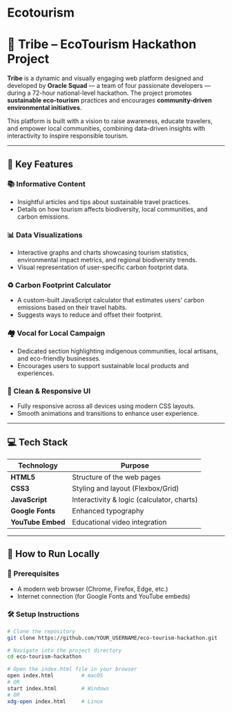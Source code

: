 # Ecotourism
# 🌿 Tribe – EcoTourism Hackathon Project

**Tribe** is a dynamic and visually engaging web platform designed and developed by **Oracle Squad** — a team of four passionate developers — during a 72-hour national-level hackathon. The project promotes **sustainable eco-tourism** practices and encourages **community-driven environmental initiatives**.

This platform is built with a vision to raise awareness, educate travelers, and empower local communities, combining data-driven insights with interactivity to inspire responsible tourism.

---

## 🧩 Key Features

### 📚 Informative Content
- Insightful articles and tips about sustainable travel practices.
- Details on how tourism affects biodiversity, local communities, and carbon emissions.

### 📊 Data Visualizations
- Interactive graphs and charts showcasing tourism statistics, environmental impact metrics, and regional biodiversity trends.
- Visual representation of user-specific carbon footprint data.

### ♻️ Carbon Footprint Calculator
- A custom-built JavaScript calculator that estimates users' carbon emissions based on their travel habits.
- Suggests ways to reduce and offset their footprint.

### 🏘️ Vocal for Local Campaign
- Dedicated section highlighting indigenous communities, local artisans, and eco-friendly businesses.
- Encourages users to support sustainable local products and experiences.

### 🎨 Clean & Responsive UI
- Fully responsive across all devices using modern CSS layouts.
- Smooth animations and transitions to enhance user experience.

---

## 💻 Tech Stack

| Technology     | Purpose                            |
|----------------|------------------------------------|
| **HTML5**      | Structure of the web pages         |
| **CSS3**       | Styling and layout (Flexbox/Grid)  |
| **JavaScript** | Interactivity & logic (calculator, charts) |
| **Google Fonts** | Enhanced typography              |
| **YouTube Embed** | Educational video integration   |

---

## 🚀 How to Run Locally

### 🧾 Prerequisites
- A modern web browser (Chrome, Firefox, Edge, etc.)
- Internet connection (for Google Fonts and YouTube embeds)

### 🛠️ Setup Instructions

```bash
# Clone the repository
git clone https://github.com/YOUR_USERNAME/eco-tourism-hackathon.git

# Navigate into the project directory
cd eco-tourism-hackathon

# Open the index.html file in your browser
open index.html         # macOS
# OR
start index.html        # Windows
# OR
xdg-open index.html     # Linux
